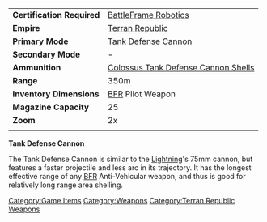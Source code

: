 |                            |                                                                                       |
|----------------------------|---------------------------------------------------------------------------------------|
| **Certification Required** | [BattleFrame Robotics](BattleFrame_Robotics "wikilink")                               |
| **Empire**                 | [Terran Republic](Terran_Republic "wikilink")                                         |
| **Primary Mode**           | Tank Defense Cannon                                                                   |
| **Secondary Mode**         | \-                                                                                    |
| **Ammunition**             | [Colossus Tank Defense Cannon Shells](Colossus_Tank_Defense_Cannon_Shells "wikilink") |
| **Range**                  | 350m                                                                                  |
| **Inventory Dimensions**   | [BFR](BFR "wikilink") Pilot Weapon                                                    |
| **Magazine Capacity**      | 25                                                                                    |
| **Zoom**                   | 2x                                                                                    |
|                            |                                                                                       |

**Tank Defense Cannon**

The Tank Defense Cannon is similar to the
[Lightning](Lightning "wikilink")'s 75mm cannon, but features a faster
projectile and less arc in its trajectory. It has the longest effective
range of any [BFR](BFR "wikilink") Anti-Vehicular weapon, and thus is
good for relatively long range area shelling.

[Category:Game Items](Category:Game_Items "wikilink")
[Category:Weapons](Category:Weapons "wikilink") [Category:Terran
Republic Weapons](Category:Terran_Republic_Weapons "wikilink")